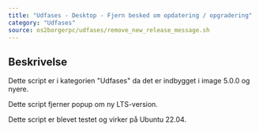 ```yaml
---
title: "Udfases - Desktop - Fjern besked om opdatering / opgradering"
category: "Udfases"
source: os2borgerpc/udfases/remove_new_release_message.sh
---
```


## Beskrivelse
Dette script er i kategorien "Udfases" da det er indbygget i image 5.0.0 og nyere.

Dette script fjerner popup om ny LTS-version.

Dette script er blevet testet og virker på Ubuntu 22.04.